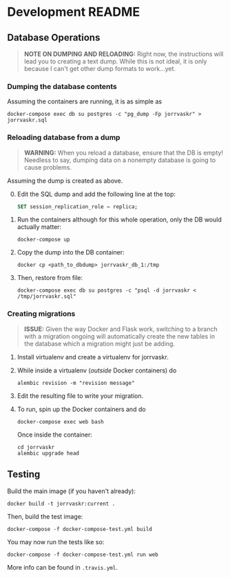 # Development README

## Database Operations

> **NOTE ON DUMPING AND RELOADING:** Right now, the instructions will lead you
> to creating a text dump. While this is not ideal, it is only because I can't
> get other dump formats to work...yet.

### Dumping the database contents

Assuming the containers are running, it is as simple as

    docker-compose exec db su postgres -c "pg_dump -Fp jorrvaskr" > jorrvaskr.sql

### Reloading database from a dump

> **WARNING:** When you reload a database, ensure that the DB is empty!
> Needless to say, dumping data on a nonempty database is going to cause
> problems.

Assuming the dump is created as above.

0. Edit the SQL dump and add the following line at the top:

    ```sql
    SET session_replication_role = replica;
    ```

1. Run the containers although for this whole operation, only the DB would
actually matter:

    ```
    docker-compose up
    ```

2. Copy the dump into the DB container:

    ```
    docker cp <path_to_dbdump> jorrvaskr_db_1:/tmp
    ```

3. Then, restore from file:

    ```
    docker-compose exec db su postgres -c "psql -d jorrvaskr < /tmp/jorrvaskr.sql"
    ```

### Creating migrations

> **ISSUE:** Given the way Docker and Flask work, switching to a branch with a
> migration ongoing will automatically create the new tables in the database
> which a migration might just be adding.

1. Install virtualenv and create a virtualenv for jorrvaskr.
2. While inside a virtualenv (_outside_ Docker containers) do
    
    ```
    alembic revision -m "revision message"
    ```

3. Edit the resulting file to write your migration.
4. To run, spin up the Docker containers and do

    ```
    docker-compose exec web bash
    ```

   Once inside the container:

    ```
    cd jorrvaskr
    alembic upgrade head
    ```

## Testing

Build the main image (if you haven't already):

    docker build -t jorrvaskr:current .

Then, build the test image:

    docker-compose -f docker-compose-test.yml build

You may now run the tests like so:

    docker-compose -f docker-compose-test.yml run web

More info can be found in `.travis.yml`.
